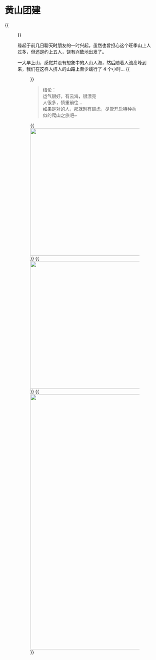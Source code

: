 # 黄山团建

{{<figure src="https://jiangbao-1258001083.cos.ap-shanghai.myqcloud.com/2023041501.jpg" title="2023.04.15 黄山之行">}}
<!--more-->
缘起于前几日聊天时朋友的一时兴起，虽然也曾担心这个旺季山上人过多，但还是约上五人，饶有兴致地出发了。

一大早上山，感觉并没有想象中的人山人海，然后随着人流高峰到来，我们在这样人挤人的山路上至少蠕行了 4 个小时...
{{<figure src="https://jiangbao-1258001083.cos.ap-shanghai.myqcloud.com/2023041505.jpg" width="500">}}

> 结论：  
> 运气很好，有云海，很漂亮  
> 人很多，慎重前往...  
> 如果是对的人，那就别有顾虑，尽管开启特种兵似的爬山之旅吧~

{{<image src="https://jiangbao-1258001083.cos.ap-shanghai.myqcloud.com/2023041502.jpg" caption="半山大雾，宛如水墨画" width="400">}}
{{<image src="https://jiangbao-1258001083.cos.ap-shanghai.myqcloud.com/2023041503.jpg" caption="光明顶俯瞰，大好河山" width="400">}}
{{<image src="https://jiangbao-1258001083.cos.ap-shanghai.myqcloud.com/2023041504.jpg" caption="欢迎再来黄山 🐶" width="800">}}

